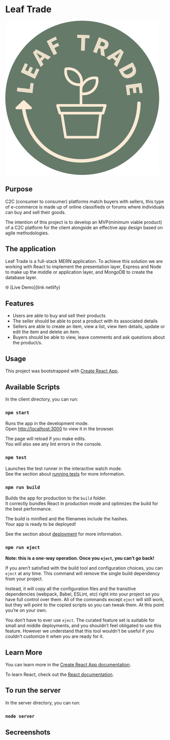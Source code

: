 # Leaf Trade

![logo](https://github.com/Jess2D/leafTrade/blob/main/client/assets/logo.png)

## Purpose

C2C (consumer to consumer) platforms match buyers with sellers, this type of e-commerce is made up of online classifieds or forums where individuals can buy and sell their goods.

The intention of this project is to develop an MVP(minimum viable product) of a C2C platform for the client alongside an effective app design based on agile methodologies.

## The application

Leaf Trade is a full-stack MERN application. To achieve this solution we are working with React to implement the presentation layer, Express and Node to make up the middle or application layer, and MongoDB to create the database layer.

:globe_with_meridians: [Live Demo](link netlify)

## Features

- Users are able to buy and sell their products
- The seller should be able to post a product with its associated details
- Sellers are able to create an item, view a list, view item details, update or edit the item and delete an item.
- Buyers should be able to view, leave comments and ask questions about the product/s.

## Usage

This project was bootstrapped with [Create React App](https://github.com/facebook/create-react-app).

## Available Scripts

In the client directory, you can run:

### `npm start`

Runs the app in the development mode.\
Open [http://localhost:3000](http://localhost:3000) to view it in the browser.

The page will reload if you make edits.\
You will also see any lint errors in the console.

### `npm test`

Launches the test runner in the interactive watch mode.\
See the section about [running tests](https://facebook.github.io/create-react-app/docs/running-tests) for more information.

### `npm run build`

Builds the app for production to the `build` folder.\
It correctly bundles React in production mode and optimizes the build for the best performance.

The build is minified and the filenames include the hashes.\
Your app is ready to be deployed!

See the section about [deployment](https://facebook.github.io/create-react-app/docs/deployment) for more information.

### `npm run eject`

**Note: this is a one-way operation. Once you `eject`, you can’t go back!**

If you aren’t satisfied with the build tool and configuration choices, you can `eject` at any time. This command will remove the single build dependency from your project.

Instead, it will copy all the configuration files and the transitive dependencies (webpack, Babel, ESLint, etc) right into your project so you have full control over them. All of the commands except `eject` will still work, but they will point to the copied scripts so you can tweak them. At this point you’re on your own.

You don’t have to ever use `eject`. The curated feature set is suitable for small and middle deployments, and you shouldn’t feel obligated to use this feature. However we understand that this tool wouldn’t be useful if you couldn’t customize it when you are ready for it.

## Learn More

You can learn more in the [Create React App documentation](https://facebook.github.io/create-react-app/docs/getting-started).

To learn React, check out the [React documentation](https://reactjs.org/).

## To run the server

In the server directory, you can run:

### `node server`

## Secreenshots
